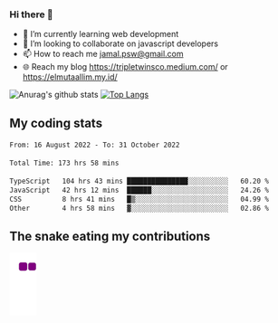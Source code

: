 ### Hi there 👋

<!--
**padepokanpenguin/padepokanpenguin** is a ✨ _special_ ✨ repository because its `README.md` (this file) appears on your GitHub profile.
-->

- 🌱 I’m currently learning  web development
- 👯 I’m looking to collaborate on javascript developers
- 📫 How to reach me jamal.psw@gmail.com
- 🌐 Reach my blog https://tripletwinsco.medium.com/ or https://elmutaallim.my.id/

![Anurag's github stats](https://github-readme-stats.vercel.app/api?username=padepokanpenguin&count_private=true&disable_animations=false&show_icons=true&theme=default)
[![Top Langs](https://github-readme-stats.vercel.app/api/top-langs/?username=padepokanpenguin&theme=default&layout=compact)](https://github.com/padepokanpenguin)

## My coding stats

<!--START_SECTION:waka-->

```text
From: 16 August 2022 - To: 31 October 2022

Total Time: 173 hrs 58 mins

TypeScript   104 hrs 43 mins ███████████████░░░░░░░░░░   60.20 %
JavaScript   42 hrs 12 mins  ██████░░░░░░░░░░░░░░░░░░░   24.26 %
CSS          8 hrs 41 mins   █▒░░░░░░░░░░░░░░░░░░░░░░░   04.99 %
Other        4 hrs 58 mins   ▓░░░░░░░░░░░░░░░░░░░░░░░░   02.86 %
```

<!--END_SECTION:waka-->


## The snake eating my contributions
![snake gif](https://github.com/padepokanpenguin/padepokanpenguin/blob/output/github-contribution-grid-snake.gif)
